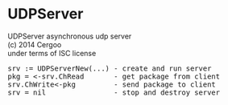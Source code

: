 UDPServer
=========
UDPServer asynchronous udp server    
(c) 2014 Cergoo    
under terms of ISC license    

<pre>
srv := UDPServerNew(...) - create and run server   
pkg = <-srv.ChRead       - get package from client
srv.ChWrite<-pkg         - send package to client
srv = nil                - stop and destroy server
</pre>
